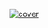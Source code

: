 [![cover](https://raw.githubusercontent.com/anotherduckling/weebwiki/main/static/thumb/cover.png)](https://weeb.pages.dev/)
